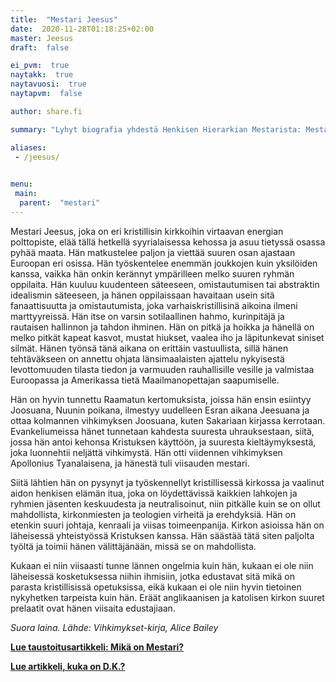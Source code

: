 ```yaml
---
title:  "Mestari Jeesus"
date:  2020-11-28T01:18:25+02:00
master: Jeesus
draft:  false

ei_pvm:  true
naytakk:  true
naytavuosi:  true
naytapvm:  false

author: share.fi

summary: "Lyhyt biografia yhdestä Henkisen Hierarkian Mestarista: Mestari Jeesuksesta."

aliases:
 - /jeesus/

 
menu:
 main:
  parent:  "mestari"
---
```

Mestari Jeesus, joka on eri kristillisin kirkkoihin virtaavan energian polttopiste, elää tällä hetkellä syyrialaisessa kehossa ja asuu tietyssä osassa pyhää maata. Hän matkustelee paljon ja viettää suuren osan ajastaan Euroopan eri osissa. Hän työskentelee enemmän joukkojen kuin yksilöiden kanssa, vaikka hän onkin kerännyt ympärilleen melko suuren ryhmän oppilaita. Hän kuuluu kuudenteen säteeseen, omistautumisen tai abstraktin idealismin säteeseen, ja hänen oppilaissaan havaitaan usein sitä fanaattisuutta ja omistautumista, joka varhaiskristillisinä aikoina ilmeni marttyyreissä. Hän itse on varsin sotilaallinen hahmo, kurinpitäjä ja rautaisen hallinnon ja tahdon ihminen. Hän on pitkä ja hoikka ja hänellä on melko pitkät kapeat kasvot, mustat hiukset, vaalea iho ja läpitunkevat siniset silmät.
Hänen työnsä tänä aikana on erittäin vastuullista, sillä hänen tehtäväkseen on annettu ohjata länsimaalaisten ajattelu nykyisestä levottomuuden tilasta tiedon ja varmuuden rauhallisille vesille ja valmistaa Euroopassa ja Amerikassa tietä Maailmanopettajan saapumiselle.

Hän on hyvin tunnettu Raamatun kertomuksista, joissa hän ensin esiintyy Joosuana, Nuunin poikana, ilmestyy uudelleen Esran aikana Jeesuana ja ottaa kolmannen vihkimyksen Joosuana, kuten Sakariaan kirjassa kerrotaan. Evankeliumeissa hänet tunnetaan kahdesta suuresta uhrauksestaan, siitä, jossa hän antoi kehonsa Kristuksen käyttöön, ja suuresta kieltäymyksestä, joka luonnehtii neljättä vihkimystä. Hän otti viidennen vihkimyksen Apollonius Tyanalaisena, ja hänestä tuli viisauden mestari.

Siitä lähtien hän on pysynyt ja työskennellyt kristillisessä kirkossa ja vaalinut aidon henkisen elämän itua, joka on löydettävissä kaikkien lahkojen ja ryhmien jäsenten keskuudesta ja neutralisoinut, niin pitkälle kuin se on ollut mahdollista, kirkonmiesten ja teologien virheitä ja erehdyksiä. Hän on etenkin suuri johtaja, kenraali ja viisas toimeenpanija. Kirkon asioissa hän on läheisessä yhteistyössä Kristuksen kanssa. Hän säästää tätä siten paljolta työltä ja toimii hänen välittäjänään, missä se on mahdollista. 

Kukaan ei niin viisaasti tunne lännen ongelmia kuin hän, kukaan ei ole niin läheisessä kosketuksessa niihin ihmisiin, jotka edustavat sitä mikä on parasta kristillisissä opetuksissa, eikä kukaan ei ole niin hyvin tietoinen nykyhetken tarpeista kuin hän. Eräät anglikaanisen ja katolisen kirkon suuret prelaatit ovat hänen viisaita edustajiaan.

*Suora laina. Lähde: Vihkimykset-kirja, Alice Bailey*

<p><a title="Mikä tai kuka on Mestari?" href="/mestari"><strong>Lue taustoitusartikkeli: Mikä on Mestari?</strong></a></p>
<p><a title="Mestari D.K. (Djwhal Khul)" href="/lisatietoa/mestari-d-k"><strong>Lue artikkeli, kuka on D.K.?</strong></a></p>